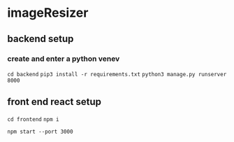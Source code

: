 # imageResizer

## backend setup

### create and enter a python venev
`cd backend`
`pip3 install -r requirements.txt`
`python3 manage.py runserver 8000`


## front end react setup 
`cd frontend`
`npm i`  

`npm start --port 3000`
